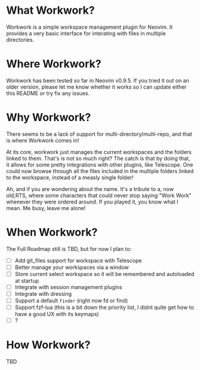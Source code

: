 # What Workwork?

Workwork is a simple workspace management plugin for Neovim. It provides a very
basic interface for interating with files in multiple directories.

# Where Workwork?

Workwork has been tested so far in Neovim v0.9.5. If you tried it out on an
older version, please let me know whether it works so I can update either this
README or try fix any issues.

# Why Workwork?

There seems to be a lack of support for multi-directory/multi-repo, and that is
where Workwork comes in! 

At its core, workwork just manages the current
workspaces and the folders linked to them. That's is not so much right? The
catch is that by doing that, it allows for some pretty integrations with other
plugins, like Telescope. One could now browse through all the files included in
the multiple folders linked to the workspace, instead of a measly single
folder!

Ah, and if you are wondering about the name. It's a tribute to a, now old,RTS,
where some characters that could never stop saying "Work Work" whenever
they were ordered around. If you played it, you know what I mean. Me busy,
leave me alone!

# When Workwork?

The Full Roadmap still is TBD, but for now I plan to:

- [ ] Add git_files support for workspace with Telescope 
- [ ] Better manage your workspaces via a window
- [ ] Store current select workspace so it will be remembered and autoloaded at startup
- [ ] Integrate with session management plugins
- [ ] Integrate with dressing
- [ ] Support a default `finder` (right now fd or find)
- [ ] Support fzf-lua (this is a bit down the priority list, I didnt quite get how to have a good UX with its keymaps)
- [ ] ?

# How Workwork?

TBD




